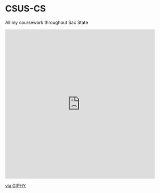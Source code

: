 # CSUS-CS
All my coursework throughout Sac State 

<iframe src="https://giphy.com/embed/MY6wcCb5V9l4dDSD8f" width="480" height="480" frameBorder="0" class="giphy-embed" allowFullScreen></iframe><p><a href="https://giphy.com/gifs/Sac-State-MY6wcCb5V9l4dDSD8f">via GIPHY</a></p>

